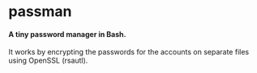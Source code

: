 # passman
#### A tiny password manager in Bash. ####
It works by encrypting the passwords for the accounts on separate files using OpenSSL (rsautl).
